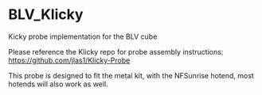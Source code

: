 # BLV_Klicky
Kicky probe implementation for the BLV cube

Please reference the Klicky repo for probe assembly instructions: https://github.com/jlas1/Klicky-Probe

This probe is designed to fit the metal kit, with the NFSunrise hotend, most hotends will also work as well.
